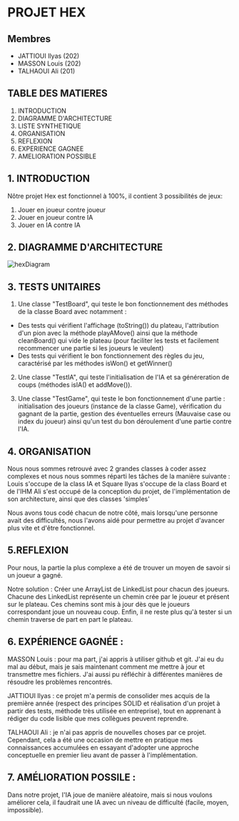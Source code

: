 # PROJET HEX

## Membres

  - JATTIOUI Ilyas (202) 
  - MASSON Louis (202)
  - TALHAOUI Ali (201)

## TABLE DES MATIERES

1. INTRODUCTION
2. DIAGRAMME D'ARCHITECTURE
3. LISTE SYNTHETIQUE
4. ORGANISATION
5. REFLEXION
6. EXPERIENCE GAGNEE
7. AMELIORATION POSSIBLE

## 1. INTRODUCTION

Nôtre projet Hex est fonctionnel à 100%, il contient 3 possibilités de jeux:
1) Jouer en joueur contre joueur
2) Jouer en joueur contre IA
3) Jouer en IA contre IA

## 2. DIAGRAMME D'ARCHITECTURE

![hexDiagram](https://user-images.githubusercontent.com/59169832/210251104-f40e6f5c-c37c-4a61-bd58-3df8ef82e6f9.png)

## 3. TESTS UNITAIRES

1) Une classe "TestBoard", qui teste le bon fonctionnement des méthodes de la classe Board avec notamment : <br>
 - Des tests qui vérifient l'affichage (toString()) du plateau, l'attribution d'un pion avec la méthode playAMove() ainsi que la méthode cleanBoard() qui vide le plateau (pour faciliter les tests et facilement recommencer une partie si les joueurs le veulent) <br>
 - Des tests qui vérifient le bon fonctionnement des règles du jeu, caractérisé par les méthodes isWon() et getWinner()


2) Une classe "TestIA", qui teste l'initialisation de l'IA et sa généreration de coups (méthodes isIA() et addMove()).
 
3) Une classe "TestGame", qui teste le bon fonctionnement d'une partie : initialisation des joueurs (instance de la classe Game), vérification du gagnant de la partie, gestion des éventuelles erreurs (Mauvaise case ou index du joueur) ainsi qu'un test du bon déroulement d'une partie contre l'IA.



## 4. ORGANISATION
Nous nous sommes retrouvé avec 2 grandes classes à coder assez complexes et nous nous sommes réparti les tâches de la manière suivante :
Louis s'occupe de la class IA et Square
Ilyas s'occupe de la class Board et de l'IHM
Ali s'est occupé de la conception du projet, de l'implémentation de son architecture, ainsi que des classes 'simples'

Nous avons tous codé chacun de notre côté, mais lorsqu'une personne avait des difficultés, nous l'avons aidé pour permettre au projet d'avancer plus vite et d'être fonctionnel.

## 5.REFLEXION

Pour nous, la partie la plus complexe a été de trouver un moyen de savoir si un joueur a gagné.

Notre solution :
Créer une ArrayList de LinkedList pour chacun des joueurs. Chacune des LinkedList représente un chemin crée par le joueur et présent sur le plateau. Ces chemins sont mis à jour dès que le joueurs correspondant joue un nouveau coup. Enfin, il ne reste plus qu'à tester si un chemin traverse de part en part le plateau.

## 6. EXPÉRIENCE GAGNÉE :

MASSON Louis : pour ma part, j'ai appris à utiliser github et git. J'ai eu du mal au début, mais je sais maintenant comment me mettre à jour et transmettre mes fichiers.
J'ai aussi pu réfléchir à différentes manières de résoudre les problèmes rencontrés.

JATTIOUI Ilyas : ce projet m'a permis de consolider mes acquis de la première année (respect des principes SOLID et réalisation d'un projet à partir des tests, méthode très utilisée en entreprise), tout en apprenant à rédiger du code lisible que mes collègues peuvent reprendre.

TALHAOUI Ali : je n'ai pas appris de nouvelles choses par ce projet. Cependant, cela a été une occasion de mettre en pratique mes connaissances accumulées  en essayant d'adopter une approche conceptuelle en premier lieu avant de passer à l'implémentation.

## 7. AMÉLIORATION POSSILE :

Dans notre projet, l'IA joue de manière aléatoire, mais si nous voulons améliorer cela, il faudrait une IA avec un niveau de difficulté (facile, moyen, impossible).
